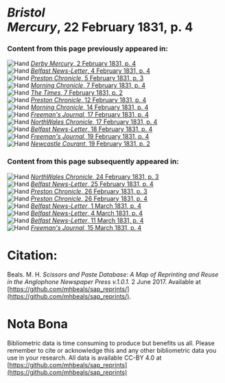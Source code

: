 # *Bristol Mercury*, 22 February 1831, p. 4  
  
### Content from this page previously appeared in:  
![Hand](http://scissorsandpaste.net/wp-content/uploads/2017/06/smallhandpointer.png) [*Derby Mercury*, 2 February 1831, p. 4](https://mhbeals.github.io/sap_html/Derby-Mercury/Derby-Mercury-2-February-1831-p-4)  
![Hand](http://scissorsandpaste.net/wp-content/uploads/2017/06/smallhandpointer.png) [*Belfast News-Letter*, 4 February 1831, p. 4](https://mhbeals.github.io/sap_html/Belfast-News-Letter/Belfast-News-Letter-4-February-1831-p-4)  
![Hand](http://scissorsandpaste.net/wp-content/uploads/2017/06/smallhandpointer.png) [*Preston Chronicle*, 5 February 1831, p. 3](https://mhbeals.github.io/sap_html/Preston-Chronicle/Preston-Chronicle-5-February-1831-p-3)  
![Hand](http://scissorsandpaste.net/wp-content/uploads/2017/06/smallhandpointer.png) [*Morning Chronicle*, 7 February 1831, p. 4](https://mhbeals.github.io/sap_html/Morning-Chronicle/Morning-Chronicle-7-February-1831-p-4)  
![Hand](http://scissorsandpaste.net/wp-content/uploads/2017/06/smallhandpointer.png) [*The Times*, 7 February 1831, p. 2](https://mhbeals.github.io/sap_html/The-Times/The-Times-7-February-1831-p-2)  
![Hand](http://scissorsandpaste.net/wp-content/uploads/2017/06/smallhandpointer.png) [*Preston Chronicle*, 12 February 1831, p. 4](https://mhbeals.github.io/sap_html/Preston-Chronicle/Preston-Chronicle-12-February-1831-p-4)  
![Hand](http://scissorsandpaste.net/wp-content/uploads/2017/06/smallhandpointer.png) [*Morning Chronicle*, 14 February 1831, p. 4](https://mhbeals.github.io/sap_html/Morning-Chronicle/Morning-Chronicle-14-February-1831-p-4)  
![Hand](http://scissorsandpaste.net/wp-content/uploads/2017/06/smallhandpointer.png) [*Freeman's Journal*, 17 February 1831, p. 4](https://mhbeals.github.io/sap_html/Freeman's-Journal/Freeman's-Journal-17-February-1831-p-4)  
![Hand](http://scissorsandpaste.net/wp-content/uploads/2017/06/smallhandpointer.png) [*NorthWales Chronicle*, 17 February 1831, p. 4](https://mhbeals.github.io/sap_html/NorthWales-Chronicle/NorthWales-Chronicle-17-February-1831-p-4)  
![Hand](http://scissorsandpaste.net/wp-content/uploads/2017/06/smallhandpointer.png) [*Belfast News-Letter*, 18 February 1831, p. 4](https://mhbeals.github.io/sap_html/Belfast-News-Letter/Belfast-News-Letter-18-February-1831-p-4)  
![Hand](http://scissorsandpaste.net/wp-content/uploads/2017/06/smallhandpointer.png) [*Freeman's Journal*, 19 February 1831, p. 4](https://mhbeals.github.io/sap_html/Freeman's-Journal/Freeman's-Journal-19-February-1831-p-4)  
![Hand](http://scissorsandpaste.net/wp-content/uploads/2017/06/smallhandpointer.png) [*Newcastle Courant*, 19 February 1831, p. 2](https://mhbeals.github.io/sap_html/Newcastle-Courant/Newcastle-Courant-19-February-1831-p-2)  
  
### Content from this page subsequently appeared in:  
![Hand](http://scissorsandpaste.net/wp-content/uploads/2017/06/smallhandpointer.png) [*NorthWales Chronicle*, 24 February 1831, p. 3](https://mhbeals.github.io/sap_html/NorthWales-Chronicle/NorthWales-Chronicle-24-February-1831-p-3)  
![Hand](http://scissorsandpaste.net/wp-content/uploads/2017/06/smallhandpointer.png) [*Belfast News-Letter*, 25 February 1831, p. 4](https://mhbeals.github.io/sap_html/Belfast-News-Letter/Belfast-News-Letter-25-February-1831-p-4)  
![Hand](http://scissorsandpaste.net/wp-content/uploads/2017/06/smallhandpointer.png) [*Preston Chronicle*, 26 February 1831, p. 3](https://mhbeals.github.io/sap_html/Preston-Chronicle/Preston-Chronicle-26-February-1831-p-3)  
![Hand](http://scissorsandpaste.net/wp-content/uploads/2017/06/smallhandpointer.png) [*Preston Chronicle*, 26 February 1831, p. 4](https://mhbeals.github.io/sap_html/Preston-Chronicle/Preston-Chronicle-26-February-1831-p-4)  
![Hand](http://scissorsandpaste.net/wp-content/uploads/2017/06/smallhandpointer.png) [*Belfast News-Letter*, 1 March 1831, p. 4](https://mhbeals.github.io/sap_html/Belfast-News-Letter/Belfast-News-Letter-1-March-1831-p-4)  
![Hand](http://scissorsandpaste.net/wp-content/uploads/2017/06/smallhandpointer.png) [*Belfast News-Letter*, 4 March 1831, p. 4](https://mhbeals.github.io/sap_html/Belfast-News-Letter/Belfast-News-Letter-4-March-1831-p-4)  
![Hand](http://scissorsandpaste.net/wp-content/uploads/2017/06/smallhandpointer.png) [*Belfast News-Letter*, 11 March 1831, p. 4](https://mhbeals.github.io/sap_html/Belfast-News-Letter/Belfast-News-Letter-11-March-1831-p-4)  
![Hand](http://scissorsandpaste.net/wp-content/uploads/2017/06/smallhandpointer.png) [*Freeman's Journal*, 15 March 1831, p. 4](https://mhbeals.github.io/sap_html/Freeman's-Journal/Freeman's-Journal-15-March-1831-p-4)  


# Citation: 

Beals. M. H. *Scissors and Paste Database: A Map of Reprinting and Reuse in the Anglophone Newspaper Press v.1.0.1.* 2 June 2017. Available at [https://github.com/mhbeals/sap_reprints/](https://github.com/mhbeals/sap_reprints/). 

# Nota Bona

Bibliometric data is time consuming to produce but benefits us all. Please remember to cite or acknowledge this and any other bibliometric data you use in your research. All data is available CC-BY 4.0 at [https://github.com/mhbeals/sap_reprints](https://github.com/mhbeals/sap_reprints)